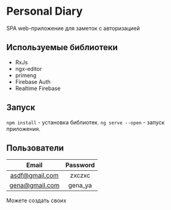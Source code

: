 # Personal Diary

SPA web-приложение для заметок с авторизацией

## Используемые библиотеки
- RxJs
- ngx-editor
- primeng
- Firebase Auth
- Realtime Firebase 

## Запуск

`npm install` - установка библиотек.
`ng serve --open` - запуск приложения.

## Пользователи 
|Email|Password|
|:-:|:-:|
|asdf@gmail.com|zxczxc|
|gena@gmail.com|gena_ya|

Можете создать своих
